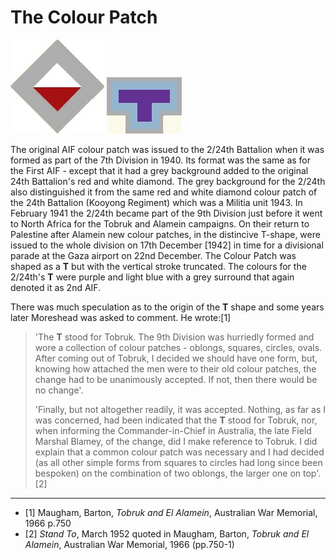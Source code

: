 # The Colour Patch



![Original patch](images/orig_patch.jpg) ![New patch](images/new_patch.jpg)


The original AIF colour patch was issued to the 2/24th Battalion when it was formed as part of the 7th Division in 1940. Its format was the same as for the First AIF - except that it had a grey background added to the original 24th Battalion's red and white diamond. The grey background for the 2/24th also distinguished it from the same red and white diamond colour patch of the 24th Battalion (Kooyong Regiment) which was a Militia unit 1943. In February 1941 the 2/24th became part of the 9th Division just before it went to North Africa for the Tobruk and Alamein campaigns. On their return to Palestine after Alamein new colour patches, in the distincive T-shape, were issued to the whole division on 17th December [1942] in time for a divisional parade at the Gaza airport on 22nd December. The Colour Patch was shaped as a **T** but with the vertical stroke truncated. The colours for the 2/24th's **T** were purple and light blue with a grey surround that again denoted it as 2nd AIF.

There was much speculation as to the origin of the **T** shape and some years later Moreshead was asked to comment. He wrote:[1]


> 'The **T** stood for Tobruk. The 9th Division was hurriedly formed and wore a collection of colour patches - oblongs, squares, circles, ovals. After coming out of Tobruk, I decided we should have one form, but, knowing how attached the men were to their old colour patches, the change had to be unanimously accepted. If not, then there would be no change'.
>
> 'Finally, but not altogether readily, it was accepted. Nothing, as far as I was concerned, had been indicated that the **T** stood for Tobruk, nor, when informing the Commander-in-Chief in Australia, the late Field Marshal Blamey, of the change, did I make reference to Tobruk. I did explain that a common colour patch was necessary and I had decided (as all other simple forms from squares to circles had long since been bespoken) on the combination of two oblongs, the larger one on top'.[2]

---

  * [1] Maugham, Barton,  *Tobruk and El Alamein*, Australian War Memorial, 1966  p.750
  * [2] *Stand To*, March 1952 quoted in  Maugham, Barton, *Tobruk and El Alamein*, Australian War Memorial, 1966 (pp.750-1)

